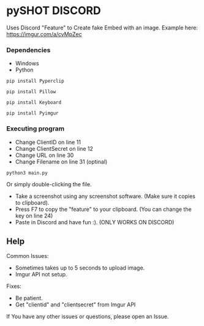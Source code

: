 # pySHOT DISCORD

Uses Discord "Feature" to Create fake Embed with an image. Example here: https://imgur.com/a/cvMpZec

### Dependencies

* Windows
* Python

```
pip install Pyperclip
```
```
pip install Pillow
```
```
pip install Keyboard
```
```
pip install Pyimgur
```

### Executing program

* Change ClientID on line 11
* Change ClientSecret on line 12
* Change URL on line 30
* Change Filename on line 31 (optinal)

```
python3 main.py
```

Or simply double-clicking the file.

* Take a screenshot using any screenshot software. (Make sure it copies to clipboard).
* Press F7 to copy the "feature" to your clipboard. (You can change the key on line 24)
* Paste in Discord and have fun :). (ONLY WORKS ON DISCORD)

## Help

Common Issues:
* Sometimes takes up to 5 seconds to upload image.
* Imgur API not setup.

Fixes:
* Be patient.
* Get "clientid" and "clientsecret" from Imgur API 

If You have any other issues or questions, please open an Issue.
